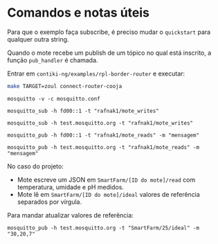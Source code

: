 # Comandos e notas úteis

Para que o exemplo faça subscribe, é preciso mudar o `quickstart` para qualquer outra string.

Quando o mote recebe um publish de um tópico no qual está inscrito, a função `pub_handler` é chamada.

Entrar em `contiki-ng/examples/rpl-border-router` e executar:

```bash
make TARGET=zoul connect-router-cooja
```

```
mosquitto -v -c mosquitto.conf
```

```
mosquitto_sub -h fd00::1 -t "rafnak1/mote_writes"
```

```
mosquitto_sub -h test.mosquitto.org -t "rafnak1/mote_writes"
```

```
mosquitto_pub -h fd00::1 -t "rafnak1/mote_reads" -m "mensagem"
```

```
mosquitto_pub -h test.mosquitto.org -t "rafnak1/mote_reads" -m "mensagem"
```

No caso do projeto: 
- Mote escreve um JSON em `SmartFarm/[ID do mote]/read` com temperatura, umidade e pH medidos.
- Mote lê em `SmartFarm/[ID do mote]/ideal` valores de referência separados por vírgula.

Para mandar atualizar valores de referência:

```
mosquitto_pub -h test.mosquitto.org -t "SmartFarm/25/ideal" -m "30,20,7"
```
